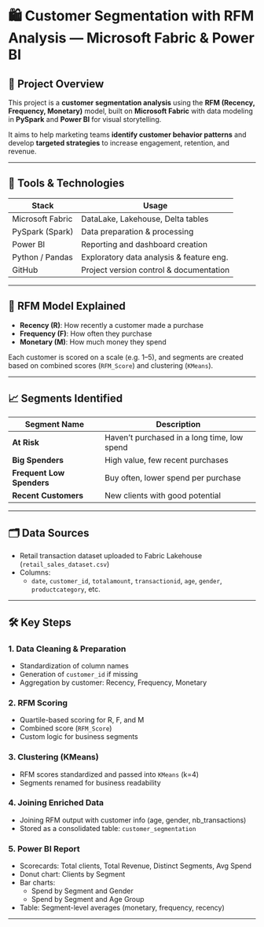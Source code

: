 # 🛍️ Customer Segmentation with RFM Analysis — Microsoft Fabric & Power BI

## 📌 Project Overview

This project is a **customer segmentation analysis** using the **RFM (Recency, Frequency, Monetary)** model, built on **Microsoft Fabric** with data modeling in **PySpark** and **Power BI** for visual storytelling.

It aims to help marketing teams **identify customer behavior patterns** and develop **targeted strategies** to increase engagement, retention, and revenue.

---

## 🔧 Tools & Technologies

| Stack             | Usage                                   |
|------------------|------------------------------------------|
| Microsoft Fabric | DataLake, Lakehouse, Delta tables        |
| PySpark (Spark)  | Data preparation & processing            |
| Power BI         | Reporting and dashboard creation         |
| Python / Pandas  | Exploratory data analysis & feature eng. |
| GitHub           | Project version control & documentation  |

---

## 🧮 RFM Model Explained

- **Recency (R)**: How recently a customer made a purchase
- **Frequency (F)**: How often they purchase
- **Monetary (M)**: How much money they spend

Each customer is scored on a scale (e.g. 1–5), and segments are created based on combined scores (`RFM_Score`) and clustering (`KMeans`).

---

## 📈 Segments Identified

| Segment Name             | Description |
|--------------------------|-------------|
| **At Risk**              | Haven’t purchased in a long time, low spend |
| **Big Spenders**         | High value, few recent purchases             |
| **Frequent Low Spenders**| Buy often, lower spend per purchase          |
| **Recent Customers**     | New clients with good potential              |

---

## 🗂️ Data Sources

- Retail transaction dataset uploaded to Fabric Lakehouse (`retail_sales_dataset.csv`)
- Columns:
  - `date`, `customer_id`, `totalamount`, `transactionid`, `age`, `gender`, `productcategory`, etc.

---

## 🛠️ Key Steps

### 1. Data Cleaning & Preparation
- Standardization of column names
- Generation of `customer_id` if missing
- Aggregation by customer: Recency, Frequency, Monetary

### 2. RFM Scoring
- Quartile-based scoring for R, F, and M
- Combined score (`RFM_Score`)
- Custom logic for business segments

### 3. Clustering (KMeans)
- RFM scores standardized and passed into `KMeans` (k=4)
- Segments renamed for business readability

### 4. Joining Enriched Data
- Joining RFM output with customer info (age, gender, nb_transactions)
- Stored as a consolidated table: `customer_segmentation`

### 5. Power BI Report
- Scorecards: Total clients, Total Revenue, Distinct Segments, Avg Spend
- Donut chart: Clients by Segment
- Bar charts:
  - Spend by Segment and Gender
  - Spend by Segment and Age Group
- Table: Segment-level averages (monetary, frequency, recency)

---
